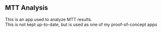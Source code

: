 MTT Analysis
------------

This is an app used to analyze MTT results.  
This is not kept up-to-date, but is used as one of my proof-of-concept apps
